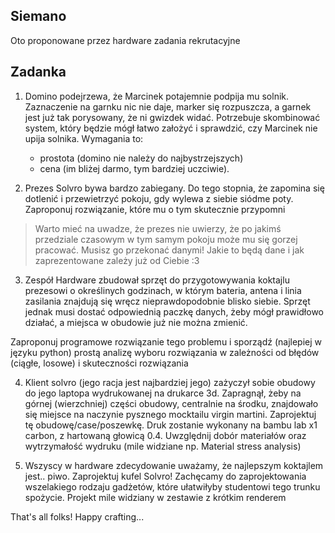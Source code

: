 ## Siemano
Oto proponowane przez hardware zadania rekrutacyjne

## Zadanka

1. Domino podejrzewa, że Marcinek potajemnie podpija mu solnik. Zaznaczenie na garnku nic nie daje, marker się rozpuszcza, a garnek jest już tak porysowany, że ni gwizdek widać. Potrzebuje skombinować system, który będzie mógł łatwo założyć i sprawdzić, czy Marcinek nie upija solnika. Wymagania to: 
    - prostota (domino nie należy do najbystrzejszych) 
    - cena (im bliżej darmo, tym bardziej uczciwie).

2. Prezes Solvro bywa bardzo zabiegany. Do tego stopnia, że zapomina się dotlenić i przewietrzyć pokoju, gdy wylewa z siebie siódme poty. Zaproponuj rozwiązanie, które mu o tym skutecznie przypomni
> Warto mieć na uwadze, że prezes nie uwierzy, że po jakimś przedziale czasowym w tym samym pokoju może mu się gorzej pracować. Musisz go przekonać danymi!
> Jakie to będą dane i jak zaprezentowane zależy już od Ciebie :3

3. Zespół Hardware zbudował sprzęt do przygotowywania koktajlu prezesowi o określinych godzinach, w którym bateria, antena i linia zasilania znajdują się wręcz nieprawdopodobnie blisko siebie. Sprzęt jednak musi dostać odpowiednią paczkę danych, żeby mógł prawidłowo działać, a miejsca w obudowie już nie można zmienić.

Zaproponuj programowe rozwiązanie tego problemu i sporządź (najlepiej w języku python) prostą analizę wyboru rozwiązania w zależności od błędów (ciągłe, losowe) i skuteczności rozwiązania

4. Klient solvro (jego racja jest najbardziej jego) zażyczył sobie obudowy do jego laptopa wydrukowanej na drukarce 3d. Zapragnął, żeby na górnej (wierzchniej) części obudowy, centralnie na środku, znajdowało się miejsce na naczynie pysznego mocktailu virgin martini. Zaprojektuj tę obudowę/case/poszewkę. Druk zostanie wykonany na bambu lab x1 carbon, z hartowaną głowicą 0.4. Uwzględnij dobór materiałów oraz wytrzymałość wydruku (mile widziane np. Material stress analysis)

5. Wszyscy w hardware zdecydowanie uważamy, że najlepszym koktajlem jest.. piwo. Zaprojektuj kufel Solvro! Zachęcamy do zaprojektowania wszelakiego rodzaju gadżetów, które ułatwiłyby studentowi tego trunku spożycie. Projekt mile widziany w zestawie z krótkim renderem

That's all folks! Happy crafting...
